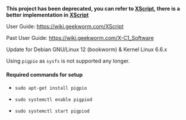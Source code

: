 **This project has been deprecated, you can refer to [XScript](https://github.com/geekworm-com/xscript),  there is a better implementation in [XScript](https://github.com/geekworm-com/xscript)**

User Guide: https://wiki.geekworm.com/XScript

Past User Guide: https://wiki.geekworm.com/X-C1_Software

Update for Debian GNU/Linux 12 (bookworm) & Kernel Linux 6.6.x

Using ```pigpio``` as ```sysfs``` is not supported any longer.

#### Required commands for setup

* ```
  sudo apt-get install pigpio
  ```
* ```
  sudo systemctl enable pigpiod
  ```
* ```
  sudo systemctl start pigpiod
  ```
